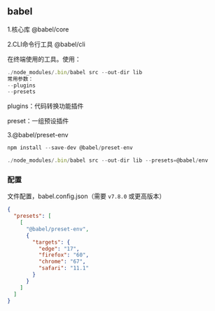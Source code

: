 ## babel

1.核心库 @babel/core

2.CLI命令行工具 @babel/cli

在终端使用的工具。使用：

```js
./node_modules/.bin/babel src --out-dir lib
常用参数：
--plugins
--presets
```

plugins：代码转换功能插件

preset：一组预设插件

3.@babel/preset-env

```js
npm install --save-dev @babel/preset-env

./node_modules/.bin/babel src --out-dir lib --presets=@babel/env
```

### 配置

文件配置，babel.config.json（需要 `v7.8.0` 或更高版本）

```json
{
  "presets": [
    [
      "@babel/preset-env",
      {
        "targets": {
          "edge": "17",
          "firefox": "60",
          "chrome": "67",
          "safari": "11.1"
        }
      }
    ]
  ]
}
```



